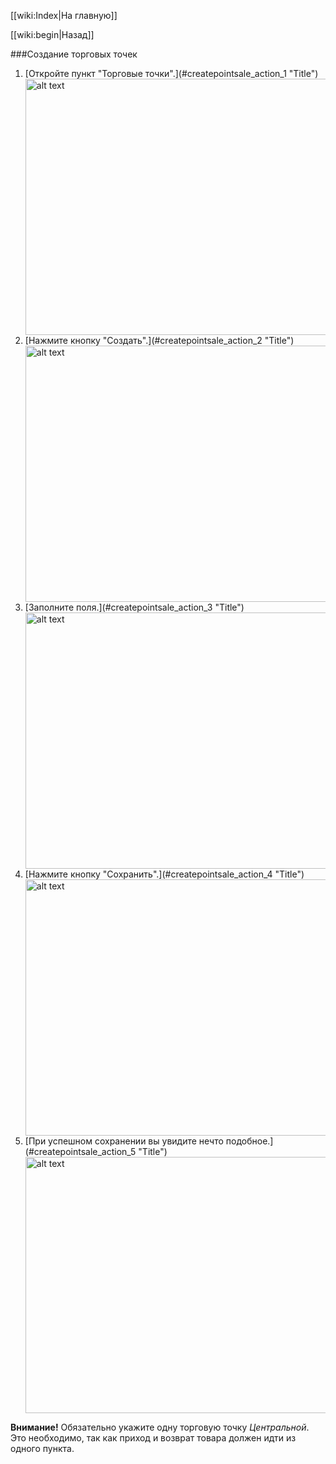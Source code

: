 [[wiki:Index|На главную]]

[[wiki:begin|Назад]]

###Создание торговых точек

1. <div id="createpointsale_action_1">
	[Откройте пункт "Торговые точки".](#createpointsale_action_1 "Title")
	<img src="/media/Screenshot_1.png" alt="alt text" style="width:800px;height:410px">
   </div>

2. <div id="createpointsale_action_2">
	[Нажмите кнопку "Создать".](#createpointsale_action_2 "Title")
	<img src="/media/Screenshot_5.png" alt="alt text" style="width:800px;height:410px">
   </div>

3. <div id="createpointsale_action_3">
	[Заполните поля.](#createpointsale_action_3 "Title")
	<img src="/media/Screenshot_2.png" alt="alt text" style="width:800px;height:410px">
   </div>

4. <div id="createpointsale_action_4">
	[Нажмите кнопку "Сохранить".](#createpointsale_action_4 "Title")
	<img src="/media/Screenshot_3.png" alt="alt text" style="width:800px;height:410px">
   </div>

5. <div id="createpointsale_action_5">
	[При успешном сохранении вы увидите нечто подобное.](#createpointsale_action_5 "Title")
	<img src="/media/Screenshot_4.png" alt="alt text" style="width:800px;height:410px">
   </div>

**Внимание!** Обязательно укажите одну торговую точку *Центральной*. Это необходимо, так как приход и возврат товара должен идти из одного пункта.